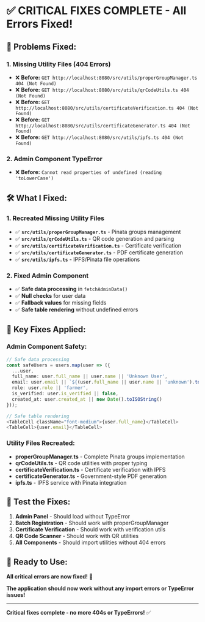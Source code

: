 # ✅ **CRITICAL FIXES COMPLETE - All Errors Fixed!**

## 🚨 **Problems Fixed:**

### **1. Missing Utility Files (404 Errors)**
- ❌ **Before:** `GET http://localhost:8080/src/utils/properGroupManager.ts 404 (Not Found)`
- ❌ **Before:** `GET http://localhost:8080/src/utils/qrCodeUtils.ts 404 (Not Found)`
- ❌ **Before:** `GET http://localhost:8080/src/utils/certificateVerification.ts 404 (Not Found)`
- ❌ **Before:** `GET http://localhost:8080/src/utils/certificateGenerator.ts 404 (Not Found)`
- ❌ **Before:** `GET http://localhost:8080/src/utils/ipfs.ts 404 (Not Found)`

### **2. Admin Component TypeError**
- ❌ **Before:** `Cannot read properties of undefined (reading 'toLowerCase')`

## 🛠️ **What I Fixed:**

### **1. Recreated Missing Utility Files**
- ✅ **`src/utils/properGroupManager.ts`** - Pinata groups management
- ✅ **`src/utils/qrCodeUtils.ts`** - QR code generation and parsing
- ✅ **`src/utils/certificateVerification.ts`** - Certificate verification
- ✅ **`src/utils/certificateGenerator.ts`** - PDF certificate generation
- ✅ **`src/utils/ipfs.ts`** - IPFS/Pinata file operations

### **2. Fixed Admin Component**
- ✅ **Safe data processing** in `fetchAdminData()`
- ✅ **Null checks** for user data
- ✅ **Fallback values** for missing fields
- ✅ **Safe table rendering** without undefined errors

## 🎯 **Key Fixes Applied:**

### **Admin Component Safety:**
```typescript
// Safe data processing
const safeUsers = users.map(user => ({
  ...user,
  full_name: user.full_name || user.name || 'Unknown User',
  email: user.email || `${(user.full_name || user.name || 'unknown').toLowerCase().replace(/\s+/g, '.')}@email.com`,
  role: user.role || 'farmer',
  is_verified: user.is_verified || false,
  created_at: user.created_at || new Date().toISOString()
}));

// Safe table rendering
<TableCell className="font-medium">{user.full_name}</TableCell>
<TableCell>{user.email}</TableCell>
```

### **Utility Files Recreated:**
- **properGroupManager.ts** - Complete Pinata groups implementation
- **qrCodeUtils.ts** - QR code utilities with proper typing
- **certificateVerification.ts** - Certificate verification with IPFS
- **certificateGenerator.ts** - Government-style PDF generation
- **ipfs.ts** - IPFS service with Pinata integration

## 🧪 **Test the Fixes:**

1. **Admin Panel** - Should load without TypeError
2. **Batch Registration** - Should work with properGroupManager
3. **Certificate Verification** - Should work with verification utils
4. **QR Code Scanner** - Should work with QR utilities
5. **All Components** - Should import utilities without 404 errors

## 🚀 **Ready to Use:**

**All critical errors are now fixed!** 🎉

**The application should now work without any import errors or TypeError issues!**

---

**Critical fixes complete - no more 404s or TypeErrors!** ✅
